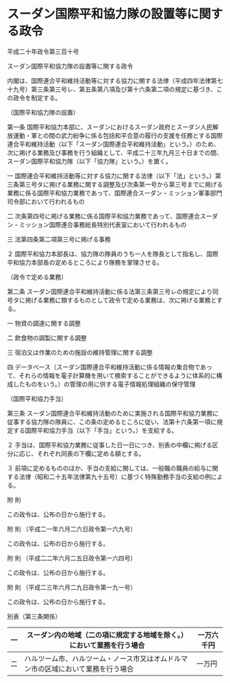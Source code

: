# スーダン国際平和協力隊の設置等に関する政令

平成二十年政令第三百十号

スーダン国際平和協力隊の設置等に関する政令

内閣は、国際連合平和維持活動等に対する協力に関する法律（平成四年法律第七十九号）第三条第三号レ、第五条第八項及び第十六条第二項の規定に基づき、この政令を制定する。

（国際平和協力隊の設置）

第一条 国際平和協力本部に、スーダンにおけるスーダン政府とスーダン人民解放運動・軍との間の武力紛争に係る包括和平合意の履行の支援を任務とする国際連合平和維持活動（以下「スーダン国際連合平和維持活動」という。）のため、次に掲げる業務及び事務を行う組織として、平成二十三年九月三十日までの間、スーダン国際平和協力隊（以下「協力隊」という。）を置く。

一 国際連合平和維持活動等に対する協力に関する法律（以下「法」という。）第三条第三号タに掲げる業務に関する調整及び次条第一号から第三号までに掲げる業務に係る国際平和協力業務であって、国際連合スーダン・ミッション軍事部門司令部において行われるもの

二 次条第四号に掲げる業務に係る国際平和協力業務であって、国際連合スーダン・ミッション国際連合事務総長特別代表室において行われるもの

三 法第四条第二項第三号に掲げる事務

２ 国際平和協力本部長は、協力隊の隊員のうち一人を隊長として指名し、国際平和協力本部長の定めるところにより隊務を掌理させる。

（政令で定める業務）

第二条 スーダン国際連合平和維持活動に係る法第三条第三号レの規定により同号タに掲げる業務に類するものとして政令で定める業務は、次に掲げる業務とする。

一 物資の調達に関する調整

二 飲食物の調製に関する調整

三 宿泊又は作業のための施設の維持管理に関する調整

四 データベース（スーダン国際連合平和維持活動に係る情報の集合物であって、それらの情報を電子計算機を用いて検索することができるように体系的に構成したものをいう。）の管理の用に供する電子情報処理組織の保守管理

（国際平和協力手当）

第三条 スーダン国際連合平和維持活動のために実施される国際平和協力業務に従事する協力隊の隊員に、この条の定めるところに従い、法第十六条第一項に規定する国際平和協力手当（以下「手当」という。）を支給する。

２ 手当は、国際平和協力業務に従事した日一日につき、別表の中欄に掲げる区分に応じ、それぞれ同表の下欄に定める額とする。

３ 前項に定めるもののほか、手当の支給に関しては、一般職の職員の給与に関する法律（昭和二十五年法律第九十五号）に基づく特殊勤務手当の支給の例による。

附 則

この政令は、公布の日から施行する。

附 則 （平成二一年六月二六日政令第一六九号）

この政令は、公布の日から施行する。

附 則 （平成二二年六月二五日政令第一六四号）

この政令は、公布の日から施行する。

附 則 （平成二三年六月二九日政令第一九一号）

この政令は、公布の日から施行する。

別表（第三条関係）

一 | スーダン内の地域（二の項に規定する地域を除く。）において業務を行う場合 | 一万六千円  
---|---|---  
二 | ハルツーム市、ハルツーム・ノース市又はオムドルマン市の区域において業務を行う場合 | 一万円
